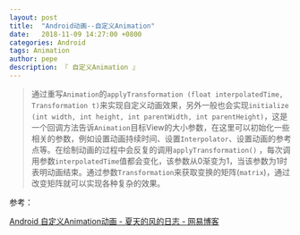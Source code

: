 ```yaml
---
layout: post
title:  "Android动画--自定义Animation"
date:   2018-11-09 14:27:00 +0800
categories: Android
tags: Animation
author: pepe
description: 『 自定义Animation 』
---
```


> 通过重写`Animation`的`applyTransformation (float interpolatedTime, Transformation t)`来实现自定义动画效果，另外一般也会实现`initialize (int width, int height, int parentWidth, int parentHeight)`，这是一个回调方法告诉`Animation`目标View的大小参数，在这里可以初始化一些相关的参数，例如设置动画持续时间、设置`Interpolator`、设置动画的参考点等。在绘制动画的过程中会反复的调用`applyTransformation()` ，每次调用参数`interpolatedTime`值都会变化，该参数从0渐变为1，当该参数为1时表明动画结束。通过参数`Transformation`来获取变换的矩阵(`matrix`)，通过改变矩阵就可以实现各种复杂的效果。

参考：

[Android 自定义Animation动画 - 夏天的风的日志 - 网易博客](http://longshuai2007.blog.163.com/blog/static/1420944142011719103059746/)

























